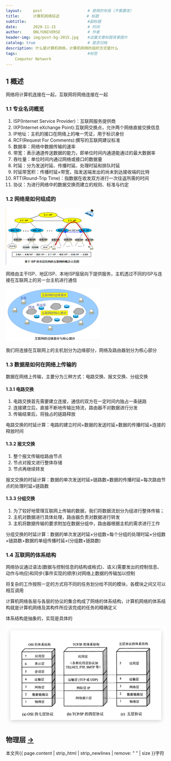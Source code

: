 ```yaml
---
layout:     post                    # 使用的布局（不需要改）
title:      计算机网络综述            # 标题 
subtitle:                           #副标题
date:       2020-11-15              # 时间
author:     ONLYUNIVERSE            # 作者
header-img: img/post-bg-2015.jpg    #这篇文章标题背景图片
catalog: true                       # 是否归档
description: 什么是计算机网络，计算机网络的组织方式是什么
tags:                               #标签
    Computer Network
---
```


## 1 概述 

网络将计算机连接在一起，互联网将网络连接在一起

### 1.1 专业名词概览

1. ISP(Internet Service Provider)：互联网服务提供商
2. IXP(Internet eXchange Point):互联网交换点，允许两个网络直接交换信息
3. IP地址：主机的接口在网络上的唯一凭证，用于标识身份
4. RCF(Request For Comments):撰写的互联网建议标准
5. 数据率：网络中数据传输的速率
6. 带宽：表示通道传送数据的能力，即单位时间内通道能通过的最大数据率
7. 吞吐量：单位时间内通过网络或接口的数据量
8. 时延：分为发送时延、传播时延、处理时延和排队时延
9. 时延带宽积：传播时延×带宽，指发送端发出的尚未到达接收端的比特
10. RTT(Round-Trip Time)：指数据在收发双方进行一次往返所需的时间
11. 协议：为进行网络中的数据交换而建立的规则、标准与约定

### 1.2 网络是如何组成的

![1-1 基于ISP的多层结构的互联网的概念示意图](https://github.com/ONLYUNIVERSE/ONLYUNIVERSE.github.io/blob/master/Image/ISP.png?raw=true)

网络由主干ISP、地区ISP、本地ISP层层向下提供服务，主机透过不同的ISP与连接在互联网上的另一台主机进行通信

![1-2 互联网的边缘部分与核心部分](https://github.com/ONLYUNIVERSE/ONLYUNIVERSE.github.io/blob/master/Image/INTERNET1.png?raw=true)

我们将连接在互联网上的主机划分为边缘部分，网络及路由器划分为核心部分

### 1.3 数据是如何在网络上传输的

数据在网络上传输，主要分为三种方式：电路交换、报文交换、分组交换

#### 1.3.1 电路交换

1. 电路交换首先需要建立连接，通信的双方在一定时间内独占一条链路
2. 连接建立后，直接不断地传输比特流，路由器不对数据进行分发
3. 传输结束后，将独占的链路释放

电路交换的时延计算：电路的建立时间+数据的发送时延+数据的传播时延+连接的释放时间

#### 1.3.2 报文交换

1. 整个报文传输给路由节点
2. 节点对报文进行整体存储
3. 节点再继续转发

报文交换的时延计算：数据的单次发送时延×链路数+数据的传播时延+每次路由节点的处理时延×链路数

#### 1.3.3 分组交换

1. 为了较好地管理互联网上传输的数据，我们将数据流划分为组进行整体传输；
2. 主机对数据进行具体处理，路由器负责对数据进行转发
3. 主机将数据传输的要求附加在数据分组中，路由器根据主机的需求进行工作

分组交换的时延计算：数据的单次发送时延×分组数+每个分组的处理时延×分组数×链路数+数据的单组传播时延×(分组数+链路数)

### 1.4 互联网的体系结构

网络协议通过语法(数据与控制信息的结构或格式)、语义(需要发出的控制信息、动作与响应)和同步(事件实现的顺序)对网络上数据的传输加以控制

将复杂的工作按照一定的方式将不同的任务划分给不同的模块，各模块之间又可以相互调用

计算机网络各层与各层的协议的集合构成了网络的体系结构，计算机网络的体系结构就是计算机网络及其构件所应该完成的任务的精确定义

体系结构是抽象的，实现是具体的

![1-3 计算机网络体系结构](https://github.com/ONLYUNIVERSE/ONLYUNIVERSE.github.io/blob/master/Image/layer.png?raw=true)

## 物理层 [->](https://onlyuniverse.github.io/2020/09/01/%E7%89%A9%E7%90%86%E5%B1%82/)





本文共{{ page.content | strip_html | strip_newlines | remove: " " | size }}字符